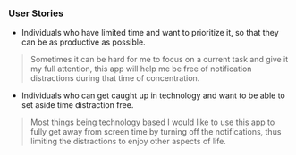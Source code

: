 ### User Stories

* Individuals who have limited time and want to prioritize it,
 so that they can be as productive as possible.

> Sometimes it can be hard for me to focus on a current task 
>and give it my full attention, this app will help me be free 
>of notification distractions during that time of concentration.


* Individuals who can get caught up in technology and 
want to be able to set aside time distraction free.


>Most things being technology based I would like 
>to use this app to fully get away from screen time by turning off the 
>notifications, thus limiting the distractions to enjoy other aspects of life.